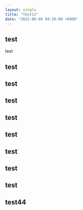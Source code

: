 ```yaml
---
layout: single
title: "Test11"
date: "2022-09-09 04:30:00 +0900"
---
```


## test

test

## test

## test
## test
## test
## test
## test
## test
## test
## test44
